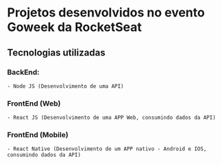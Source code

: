 # Projetos desenvolvidos no evento Goweek da RocketSeat

## Tecnologias utilizadas
  ### BackEnd:
    - Node JS (Desenvolvimento de uma API)
    
  ### FrontEnd (Web)
    - React JS (Desenvolvimento de uma APP Web, consumindo dados da API)
    
  ### FrontEnd (Mobile)
    - React Native (Desenvolvimento de um APP nativo - Android e IOS, consumindo dados da API)
